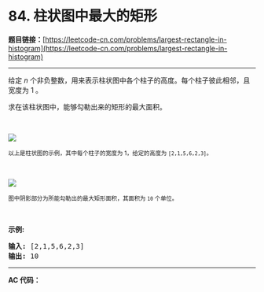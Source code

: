 # 84. 柱状图中最大的矩形

**题目链接：**[https://leetcode-cn.com/problems/largest-rectangle-in-histogram](https://leetcode-cn.com/problems/largest-rectangle-in-histogram)

---

<div class="content__1Y2H">
 <div class="notranslate">
  <p>给定 <em>n</em> 个非负整数，用来表示柱状图中各个柱子的高度。每个柱子彼此相邻，且宽度为 1 。</p> 
  <p>求在该柱状图中，能够勾勒出来的矩形的最大面积。</p> 
  <p>&nbsp;</p> 
  <p><img src="../aliyun-lc-upload/uploads/2018/10/12/histogram.png"></p> 
  <p><small>以上是柱状图的示例，其中每个柱子的宽度为 1，给定的高度为&nbsp;<code>[2,1,5,6,2,3]</code>。</small></p> 
  <p>&nbsp;</p> 
  <p><img src="../aliyun-lc-upload/uploads/2018/10/12/histogram_area.png"></p> 
  <p><small>图中阴影部分为所能勾勒出的最大矩形面积，其面积为&nbsp;<code>10</code>&nbsp;个单位。</small></p> 
  <p>&nbsp;</p> 
  <p><strong>示例:</strong></p> 
  <pre class="language-text"><strong>输入:</strong> [2,1,5,6,2,3]
<strong>输出:</strong> 10</pre> 
 </div>
</div>

---

**AC 代码：**

```java

```